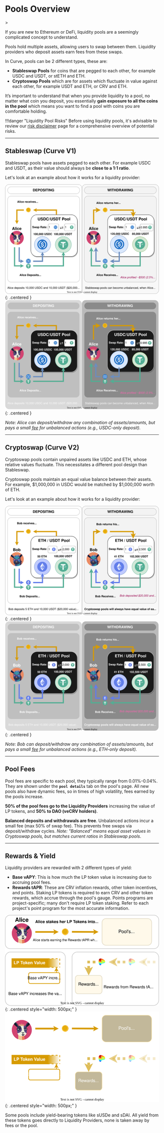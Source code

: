 <h1>Pools Overview</h1>>

If you are new to Ethereum or DeFi, liquidity pools are a seemingly complicated concept to understand.  

Pools hold multiple assets, allowing users to swap between them. Liquidity providers who deposit assets earn fees from these swaps.

In Curve, pools can be 2 different types, these are:

* **Stableswap Pools** for coins that are pegged to each other, for example USDC and USDT, or stETH and ETH.  
* **Cryptoswap Pools** which are for assets which fluctuate in value against each other, for example USDT and ETH, or CRV and ETH.

It’s important to understand that when you provide liquidity to a pool, no matter what coin you deposit, you essentially **gain exposure to all the coins in the pool** which means you want to find a pool with coins you are comfortable holding.

!!!danger "Liquidity Pool Risks"
    Before using liquidity pools, it's advisable to review our [risk disclaimer](./../risks-security/risks/pool.md) page for a comprehensive overview of potential risks.

---

## **Stableswap** (**Curve V1**)

Stableswap pools have assets pegged to each other.  For example USDC and USDT, as their value should always be **close to a 1:1 ratio**.

Let's look at an example about how it works for a liquidity provider:

![Stableswap](./../images/pools/stableswap.svg#only-light){: .centered }
![Stableswap](./../images/pools/stableswap-dark.svg#only-dark){: .centered }

*Note: Alice can deposit/withdraw any combination of assets/amounts, but pays a small [fee](#pool-fees) for unbalanced actions (e.g., USDC-only deposit).*

---

## **Cryptoswap** (**Curve V2**)

Cryptoswap pools contain unpaired assets like USDC and ETH, whose relative values fluctuate. This necessitates a different pool design than Stableswap.

Cryptoswap pools maintain an equal value balance between their assets. For example, $1,000,000 in USDC would be matched by $1,000,000 worth of ETH.

Let's look at an example about how it works for a liquidity provider:

![Cryptoswap](./../images/pools/cryptoswap.svg#only-light){: .centered }
![Cryptoswap](./../images/pools/cryptoswap-dark.svg#only-dark){: .centered }

*Note: Bob can deposit/withdraw any combination of assets/amounts, but pays a small [fee](#pool-fees) for unbalanced actions (e.g., ETH-only deposit).*

---

## **Pool Fees**

Pool fees are specific to each pool, they typically range from 0.01%-0.04%.  They are shown under the **`pool details`** tab on the pool's page.   All new pools also have dynamic fees, so in times of high volatility, fees earned by the pools increase.

**50% of the pool fees go to the Liquidity Providers** increasing the value of LP tokens, and **50% to DAO (veCRV holders)**.

**Balanced deposits and withdrawals are free**. Unbalanced actions incur a small fee (max 50% of swap fee). This prevents free swaps via deposit/withdraw cycles. *Note: "Balanced" means equal asset values in Cryptoswap pools, but matches current ratios in Stableswap pools*.

---

## **Rewards & Yield**

Liquidity providers are rewarded with 2 different types of yield:

* **Base vAPY**: This is how much the LP token value is increasing due to accruing pool fees.
* **Rewards tAPR**: These are CRV inflation rewards, other token incentives, and points. Staking LP tokens is required to earn CRV and other token rewards, which accrue through the pool's gauge. Points programs are project-specific; many don't require LP token staking. Refer to each project's point program for the most accurate information.

![Rewards](./../images/pools/rewards.svg#only-light){: .centered style="width: 500px;" }
![Rewards](./../images/pools/rewards-dark.svg#only-dark){: .centered style="width: 500px;" }

Some pools include yield-bearing tokens like sUSDe and sDAI. All yield from these tokens goes directly to Liquidity Providers, none is taken away by fees or the pool.